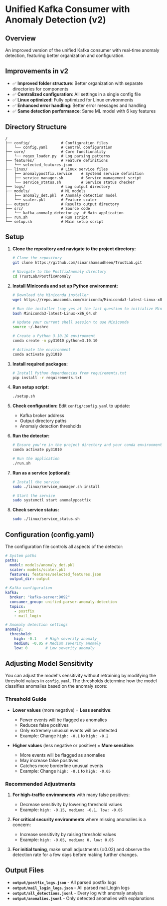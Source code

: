 # Unified Kafka Consumer with Anomaly Detection (v2)

## Overview
An improved version of the unified Kafka consumer with real-time anomaly detection, featuring better organization and configuration.

## Improvements in v2
- ✅ **Improved folder structure**: Better organization with separate directories for components
- ✅ **Centralized configuration**: All settings in a single config file
- ✅ **Linux optimized**: Fully optimized for Linux environments
- ✅ **Enhanced error handling**: Better error messages and handling
- ✅ **Same detection performance**: Same ML model with 6 key features

## Directory Structure
```
/
├── config/              # Configuration files
│   └── config.yaml      # Central configuration
├── core/                # Core functionality
│   └── regex_loader.py  # Log parsing patterns
├── features/            # Feature definitions
│   └── selected_features.json  
├── linux/               # Linux service files
│   ├── anomalypostfix.service    # Systemd service definition
│   ├── service_manager.sh        # Service management script
│   └── service_status.sh         # Service status checker
├── logs/                # Log output directory
├── models/              # ML models
│   ├── anomaly_det.pkl  # Anomaly detection model
│   └── scaler.pkl       # Feature scaler
├── output/              # Results output directory
├── src/                 # Source code
│   └── kafka_anomaly_detector.py  # Main application
├── run.sh               # Run script
└── setup.sh             # Main setup script
```

## Setup

1. **Clone the repository and navigate to the project directory:**
   ```bash
   # Clone the repository
   git clone https://github.com/sinanshamsudheen/TrustLab.git
   
   # Navigate to the PostfixAnomaly directory
   cd TrustLab/PostfixAnomaly
   ```

2. **Install Miniconda and set up Python environment:**
   ```bash
   # Download the Miniconda installer
   wget https://repo.anaconda.com/miniconda/Miniconda3-latest-Linux-x86_64.sh
   
   # Run the installer (say yes at the last question to initialize Miniconda)
   bash Miniconda3-latest-Linux-x86_64.sh
   
   # Update your current shell session to use Miniconda
   source ~/.bashrc
   
   # Create a Python 3.10.10 environment
   conda create -n py31010 python=3.10.10
   
   # Activate the environment
   conda activate py31010
   ```

3. **Install required packages:**
   ```bash
   # Install Python dependencies from requirements.txt
   pip install -r requirements.txt
   ```

4. **Run setup script:**
   ```bash
   ./setup.sh
   ```

5. **Check configuration:**
   Edit `config/config.yaml` to update:
   - Kafka broker address
   - Output directory paths
   - Anomaly detection thresholds

6. **Run the detector:**
   ```bash
   # Ensure you're in the project directory and your conda environment is activated
   conda activate py31010
   
   # Run the application
   ./run.sh
   ```

7. **Run as a service (optional):**
   ```bash
   # Install the service
   sudo ./linux/service_manager.sh install
   
   # Start the service
   sudo systemctl start anomalypostfix
   ```

8. **Check service status:**
   ```bash
   sudo ./linux/service_status.sh
   ```

## Configuration (config.yaml)

The configuration file controls all aspects of the detector:

```yaml
# System paths
paths:
  model: models/anomaly_det.pkl
  scaler: models/scaler.pkl
  features: features/selected_features.json
  output_dir: output

# Kafka configuration
kafka:
  broker: "kafka-server:9092" 
  consumer_group: unified-parser-anomaly-detection
  topics:
    - postfix
    - mail_login

# Anomaly detection settings
anomaly:
  threshold:
    high: -0.1    # High severity anomaly
    medium: -0.05 # Medium severity anomaly
    low: 0        # Low severity anomaly
```

## Adjusting Model Sensitivity

You can adjust the model's sensitivity without retraining by modifying the threshold values in `config.yaml`. The thresholds determine how the model classifies anomalies based on the anomaly score:

### Threshold Guide

- **Lower values** (more negative) = **Less sensitive**:
  - Fewer events will be flagged as anomalies
  - Reduces false positives
  - Only extremely unusual events will be detected
  - Example: Change `high: -0.1` to `high: -0.2`

- **Higher values** (less negative or positive) = **More sensitive**:
  - More events will be flagged as anomalies
  - May increase false positives
  - Catches more borderline unusual events
  - Example: Change `high: -0.1` to `high: -0.05`

### Recommended Adjustments

1. **For high-traffic environments** with many false positives:
   - Decrease sensitivity by lowering threshold values
   - Example: `high: -0.15, medium: -0.1, low: -0.05`

2. **For critical security environments** where missing anomalies is a concern:
   - Increase sensitivity by raising threshold values
   - Example: `high: -0.05, medium: 0, low: 0.05`

3. **For initial tuning**, make small adjustments (±0.02) and observe the detection rate for a few days before making further changes.

## Output Files

- **`output/postfix_logs.json`** - All parsed postfix logs
- **`output/mail_login_logs.json`** - All parsed mail_login logs
- **`output/all_detections.jsonl`** - Every log with anomaly analysis
- **`output/anomalies.jsonl`** - Only detected anomalies with explanations
